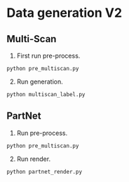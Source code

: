 # Data generation V2

## Multi-Scan

1. First run pre-process.
```
python pre_multiscan.py
```

2. Run generation.
```
python multiscan_label.py
```

## PartNet

1. Run pre-process.
```
python pre_multiscan.py
```

2. Run render.
```
python partnet_render.py
```